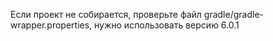 Если проект не собирается, проверьте файл gradle/gradle-wrapper.properties, нужно использовать версию 6.0.1